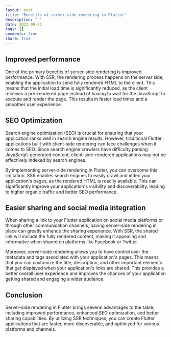 ```yaml
---
layout: post
title: "Benefits of server-side rendering in Flutter"
description: " "
date: 2023-09-21
tags: []
comments: true
share: true
---
```


## Improved performance

One of the primary benefits of server-side rendering is improved performance. With SSR, the rendering process happens on the server side, enabling the application to send fully rendered HTML to the client. This means that the initial load time is significantly reduced, as the client receives a pre-rendered page instead of having to wait for the JavaScript to execute and render the page. This results in faster load times and a smoother user experience.

## SEO Optimization

Search engine optimization (SEO) is crucial for ensuring that your application ranks well in search engine results. However, traditional Flutter applications built with client-side rendering can face challenges when it comes to SEO. Since search engine crawlers have difficulty parsing JavaScript-generated content, client-side-rendered applications may not be effectively indexed by search engines.

By implementing server-side rendering in Flutter, you can overcome this limitation. SSR enables search engines to easily crawl and index your application's pages, as the rendered HTML is readily available. This can significantly improve your application's visibility and discoverability, leading to higher organic traffic and better SEO performance.

## Easier sharing and social media integration

When sharing a link to your Flutter application on social media platforms or through other communication channels, having server-side rendering in place can greatly enhance the sharing experience. With SSR, the shared link will include the fully rendered content, making it appealing and informative when shared on platforms like Facebook or Twitter.

Moreover, server-side rendering allows you to have control over the metadata and tags associated with your application's pages. This means that you can customize the title, description, and other important elements that get displayed when your application's links are shared. This provides a better overall user experience and improves the chances of your application getting shared and engaging a wider audience.

## Conclusion

Server-side rendering in Flutter brings several advantages to the table, including improved performance, enhanced SEO optimization, and better sharing capabilities. By utilizing SSR techniques, you can create Flutter applications that are faster, more discoverable, and optimized for various platforms and channels.
